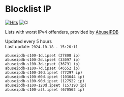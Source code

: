 # Blocklist IP

[![Hits](https://hits.seeyoufarm.com/api/count/incr/badge.svg?url=https%3A%2F%2Fgithub.com%2Fborestad%2Fblocklist-ip%2F&count_bg=%2379C83D&title_bg=%23555555&icon=&icon_color=%23E7E7E7&title=hits&edge_flat=false)](https://hits.seeyoufarm.com)  ![CI](https://img.shields.io/github/workflow/status/borestad/blocklist-ip/CI?style=flat-square)

Lists with worst IPv4 offenders, provided by [AbuseIPDB](https://www.abuseipdb.com/)

<!-- FOOTER-PLACEHOLDER -->
Updated every 5 hours<br>
Last update: `2024-10-18 - 15:26:11`
```
abuseipdb-s100-1d.ipset (27808 ip)
abuseipdb-s100-2d.ipset (33097 ip)
abuseipdb-s100-3d.ipset (36791 ip)
abuseipdb-s100-7d.ipset (46552 ip)
abuseipdb-s100-30d.ipset (77297 ip)
abuseipdb-s100-60d.ipset (103644 ip)
abuseipdb-s100-90d.ipset (127522 ip)
abuseipdb-s100-120d.ipset (157193 ip)
abuseipdb-s100-all.ipset (670562 ip)
```
